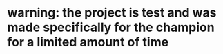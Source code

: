 # warning: the project is test and was made specifically for the champion for a limited amount of time
